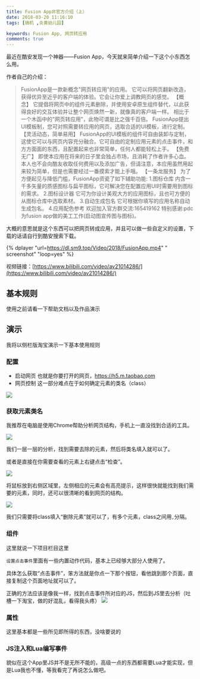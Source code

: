 ```yaml
---
title: Fusion App非官方介绍（上）
date: 2018-03-20 11:16:10
tags: [搞机 ,炎黄幼儿园]

keywords: Fusion App, 网页转应用
comments: true
---
```


最近在酷安发现一个神器——Fusion App，今天就来简单介绍一下这个小东西怎么用。

<!-- more -->

作者自己的介绍：

> FusionApp是一款新概念"网页转应用"的应用。
它可以将网页翻新改造，获得优异至近乎的客户端的体验。它会让你爱上调教网页的感觉。
【概念】
它提倡将网页中的组件元素删除，并使用安卓原生组件替代，以此获得良好的交互体验并让整个网页焕然一新，就像真的客户端一样。
相比于一个木函中的"网页转应用"，此物可谓是比之强千百倍。
FusionApp提出UI模板制，您可对照需要转应用的网页，选取合适的UI模板，进行定制。
【灵活动态，简单易用】
FusionApp的UI模板的组件可自由装卸与定制，这使它可以与网页内容充分融合。它可自由的定制应用元素的点击事件，和方方面面的东西，且配置起来也非常简单，任何人都能轻松上手。
【免费无广】
即使本应用在将来的日子里会独占市场，且消耗了作者许多心血。
本人也不会向酷友收取任何费用以及添加广告，但请注意，本应用虽然用起来较为简单，但是也需要经过一番摸索才能上手哦。
【一条龙服务】
为了方便起见与降低门槛，FusionApp资瓷了如下辅助功能:
1.图标仓库
内含一千多矢量的质感图标与扁平图标，它可解决您在配置应用UI时需要用到图标的需求。
2.图标设计器
它可为你设计美观大方的应用图标，且也可方便的从图标仓库中选取素材。
3.自动生成包名
它可根据你填写的应用名称自动生成包名。
4.应用配色参考
欢迎加入官方群交流:165419162
特别感谢:pdc为fusion app做的美工工作(启动图宣传图与图标)。

大概的意思就是这个东西可以把网页转成应用，并且可以做一些自定义的设置，下载的话请自行到酷安搜索下载。

{% dplayer "url=https://dl.sm9.top/Video/2018/FusionApp.mp4" " screenshot" "loop=yes" %} 

视频链接：[https://www.bilibili.com/video/av21014286/](https://www.bilibili.com/video/av21014286/)



## 基本规则

使用之前请看一下帮助文档以及作品演示

## 演示

我将以侧栏版淘宝演示一下基本使用规则

### 配置

- 启动网页 也就是你要打开的网页，https://h5.m.taobao.com
- 网页控制 这一部分难点在于如何确定元素的类名（class）

![](https://s1.ax2x.com/2018/03/20/UJ4BO.png)

### 获取元素类名

我推荐在电脑是使用Chrome帮助分析网页结构，手机上一直没找到合适的工具。

![](https://s1.ax2x.com/2018/03/20/UJa2Y.gif)

我们一层一层的分析，找到需要去除的元素，然后将类名填入就可以了。

或者是直接在你需要查看的元素上右键点击“检查”。

![](https://s1.ax2x.com/2018/03/20/UZVYY.png)

将鼠标放到右侧区域里，左侧相应的元素会有高亮提示，这样很快就能找到我们需要的元素，同时，还可以很清晰的看到网页的结构。

![](https://s1.ax2x.com/2018/03/20/UJrzi.png)

我们只需要将class填入“删除元素”就可以了，有多个元素，class之间用`,`分隔。

### 组件

这里就说一下项目栏目这里

`设置点击事件`里面有一些内置动作代码，基本上已经够大部分人使用了。

具体怎么获取“点击事件”，笨方法就是你点一下那个按钮，看他跳到那个页面，直接复制这个页面地址就可以了。

正确的方法应该是像我一样，找到点击事件所对应的JS，然后到JS里去分析（吐槽一下淘宝，做的好混乱，看得我头疼）
![](https://s1.ax2x.com/2018/03/20/UJElX.png)

### 属性

这里基本都是一些所见即所得的东西，没啥要说的

### JS注入和Lua编写事件

貌似在这个App里JS并不是无所不能的，高级一点的东西都需要Lua才能实现，但是Lua我也不懂，等我看完了再说怎么做吧。